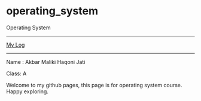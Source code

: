 # operating_system
Operating System
***
[My Log](../os212/TXT)
***
Name : Akbar Maliki Haqoni Jati

Class: A

Welcome to my github pages, this page is for operating system course. Happy exploring. 
